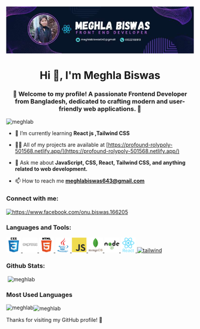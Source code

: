 ![Profile Banner](https://github.com/MeghlaB/MeghlaB/blob/main/githubBanner.jpg) 

<h1 align="center">Hi 👋, I'm Meghla Biswas</h1>
<h3 align="center">🌟 Welcome to my profile! A passionate Frontend Developer from Bangladesh, dedicated to crafting modern and user-friendly web applications. 🚀</h3>

<p align="left"> <img src="https://komarev.com/ghpvc/?username=meghlab&label=Profile%20views&color=0e75b6&style=flat" alt="meghlab" /> </p>

- 🌱 I’m currently learning **React js ,Tailwind CSS**

- 👨‍💻 All of my projects are available at [https://profound-rolypoly-501568.netlify.app/](https://profound-rolypoly-501568.netlify.app/)

- 💬 Ask me about **JavaScript, CSS, React, Tailwind CSS, and anything related to web development.**

- 📫 How to reach me **meghlabiswas643@gmail.com**

<h3 align="left">Connect with me:</h3>
<p align="left">
<a href="https://fb.com/https://www.facebook.com/onu.biswas.166205" target="blank"><img align="center" src="https://raw.githubusercontent.com/rahuldkjain/github-profile-readme-generator/master/src/images/icons/Social/facebook.svg" alt="https://www.facebook.com/onu.biswas.166205" height="30" width="40" /></a>
</p>

<h3 align="left">Languages and Tools:</h3>
<p align="left"> <a href="https://www.w3schools.com/css/" target="_blank" rel="noreferrer"> <img src="https://raw.githubusercontent.com/devicons/devicon/master/icons/css3/css3-original-wordmark.svg" alt="css3" width="40" height="40"/> </a> <a href="https://expressjs.com" target="_blank" rel="noreferrer"> <img src="https://raw.githubusercontent.com/devicons/devicon/master/icons/express/express-original-wordmark.svg" alt="express" width="40" height="40"/> </a> <a href="https://www.w3.org/html/" target="_blank" rel="noreferrer"> <img src="https://raw.githubusercontent.com/devicons/devicon/master/icons/html5/html5-original-wordmark.svg" alt="html5" width="40" height="40"/> </a> <a href="https://www.java.com" target="_blank" rel="noreferrer"> <img src="https://raw.githubusercontent.com/devicons/devicon/master/icons/java/java-original.svg" alt="java" width="40" height="40"/> </a> <a href="https://developer.mozilla.org/en-US/docs/Web/JavaScript" target="_blank" rel="noreferrer"> <img src="https://raw.githubusercontent.com/devicons/devicon/master/icons/javascript/javascript-original.svg" alt="javascript" width="40" height="40"/> </a> <a href="https://www.mongodb.com/" target="_blank" rel="noreferrer"> <img src="https://raw.githubusercontent.com/devicons/devicon/master/icons/mongodb/mongodb-original-wordmark.svg" alt="mongodb" width="40" height="40"/> </a> <a href="https://nodejs.org" target="_blank" rel="noreferrer"> <img src="https://raw.githubusercontent.com/devicons/devicon/master/icons/nodejs/nodejs-original-wordmark.svg" alt="nodejs" width="40" height="40"/> </a> <a href="https://reactjs.org/" target="_blank" rel="noreferrer"> <img src="https://raw.githubusercontent.com/devicons/devicon/master/icons/react/react-original-wordmark.svg" alt="react" width="40" height="40"/> </a> <a href="https://tailwindcss.com/" target="_blank" rel="noreferrer"> <img src="https://www.vectorlogo.zone/logos/tailwindcss/tailwindcss-icon.svg" alt="tailwind" width="40" height="40"/> </a> </p>


<h3 align="left">Github Stats:</h3>


<p>&nbsp;<img align="center" src="https://github-readme-stats.vercel.app/api?username=meghlab&show_icons=true&locale=en" alt="meghlab" /></p>


<h3 align="left">Most Used Languages</h3>
<p><img align="left" src="https://github-readme-stats.vercel.app/api/top-langs?username=meghlab&show_icons=true&locale=en&layout=compact" alt="meghlab" /></p>


<p><img align="center" src="https://github-readme-streak-stats.herokuapp.com/?user=meghlab&" alt="meghlab" /></p>


Thanks for visiting my GitHub profile! 🚀

